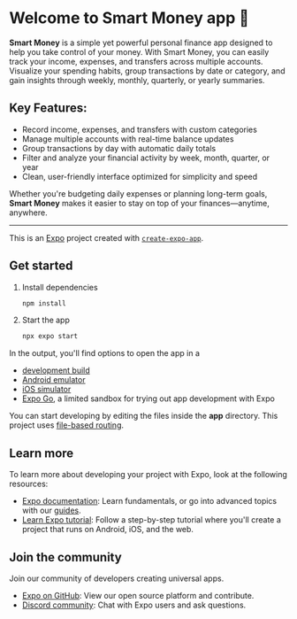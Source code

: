 # Welcome to Smart Money app 👋


**Smart Money** is a simple yet powerful personal finance app designed to help you take control of your money. With Smart Money, you can easily track your income, expenses, and transfers across multiple accounts. Visualize your spending habits, group transactions by date or category, and gain insights through weekly, monthly, quarterly, or yearly summaries.

## Key Features:

* Record income, expenses, and transfers with custom categories
* Manage multiple accounts with real-time balance updates
* Group transactions by day with automatic daily totals
* Filter and analyze your financial activity by week, month, quarter, or year
* Clean, user-friendly interface optimized for simplicity and speed

Whether you're budgeting daily expenses or planning long-term goals, **Smart Money** makes it easier to stay on top of your finances—anytime, anywhere.

---



This is an [Expo](https://expo.dev) project created with [`create-expo-app`](https://www.npmjs.com/package/create-expo-app).

## Get started

1. Install dependencies

   ```bash
   npm install
   ```

2. Start the app

   ```bash
   npx expo start
   ```

In the output, you'll find options to open the app in a

- [development build](https://docs.expo.dev/develop/development-builds/introduction/)
- [Android emulator](https://docs.expo.dev/workflow/android-studio-emulator/)
- [iOS simulator](https://docs.expo.dev/workflow/ios-simulator/)
- [Expo Go](https://expo.dev/go), a limited sandbox for trying out app development with Expo

You can start developing by editing the files inside the **app** directory. This project uses [file-based routing](https://docs.expo.dev/router/introduction).


## Learn more

To learn more about developing your project with Expo, look at the following resources:

- [Expo documentation](https://docs.expo.dev/): Learn fundamentals, or go into advanced topics with our [guides](https://docs.expo.dev/guides).
- [Learn Expo tutorial](https://docs.expo.dev/tutorial/introduction/): Follow a step-by-step tutorial where you'll create a project that runs on Android, iOS, and the web.

## Join the community

Join our community of developers creating universal apps.

- [Expo on GitHub](https://github.com/expo/expo): View our open source platform and contribute.
- [Discord community](https://chat.expo.dev): Chat with Expo users and ask questions.



